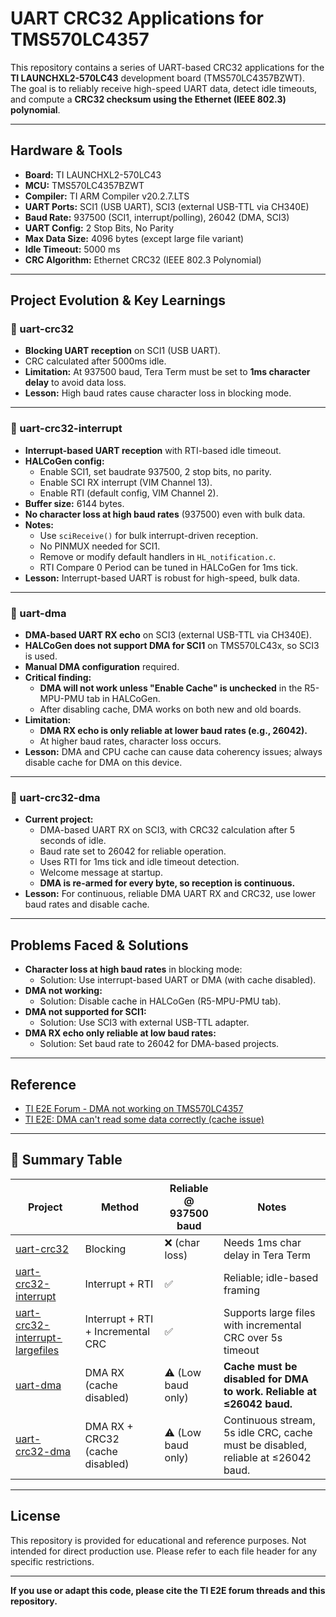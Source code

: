 # UART CRC32 Applications for TMS570LC4357

This repository contains a series of UART-based CRC32 applications for the **TI LAUNCHXL2-570LC43** development board (TMS570LC4357BZWT).  
The goal is to reliably receive high-speed UART data, detect idle timeouts, and compute a **CRC32 checksum using the Ethernet (IEEE 802.3) polynomial**.

---

## Hardware & Tools

- **Board:** TI LAUNCHXL2-570LC43
- **MCU:** TMS570LC4357BZWT
- **Compiler:** TI ARM Compiler v20.2.7.LTS
- **UART Ports:** SCI1 (USB UART), SCI3 (external USB-TTL via CH340E)
- **Baud Rate:** 937500 (SCI1, interrupt/polling), 26042 (DMA, SCI3)
- **UART Config:** 2 Stop Bits, No Parity
- **Max Data Size:** 4096 bytes (except large file variant)
- **Idle Timeout:** 5000 ms
- **CRC Algorithm:** Ethernet CRC32 (IEEE 802.3 Polynomial)

---

## Project Evolution & Key Learnings

### 📁 uart-crc32

- **Blocking UART reception** on SCI1 (USB UART).
- CRC calculated after 5000ms idle.
- **Limitation:** At 937500 baud, Tera Term must be set to **1ms character delay** to avoid data loss.
- **Lesson:** High baud rates cause character loss in blocking mode.

---

### 📁 uart-crc32-interrupt

- **Interrupt-based UART reception** with RTI-based idle timeout.
- **HALCoGen config:**
  - Enable SCI1, set baudrate 937500, 2 stop bits, no parity.
  - Enable SCI RX interrupt (VIM Channel 13).
  - Enable RTI (default config, VIM Channel 2).
- **Buffer size:** 6144 bytes.
- **No character loss at high baud rates** (937500) even with bulk data.
- **Notes:**
  - Use `sciReceive()` for bulk interrupt-driven reception.
  - No PINMUX needed for SCI1.
  - Remove or modify default handlers in `HL_notification.c`.
  - RTI Compare 0 Period can be tuned in HALCoGen for 1ms tick.
- **Lesson:** Interrupt-based UART is robust for high-speed, bulk data.

---

### 📁 uart-dma

- **DMA-based UART RX echo** on SCI3 (external USB-TTL via CH340E).
- **HALCoGen does not support DMA for SCI1** on TMS570LC43x, so SCI3 is used.
- **Manual DMA configuration** required.
- **Critical finding:**
  - **DMA will not work unless "Enable Cache" is unchecked** in the R5-MPU-PMU tab in HALCoGen.
  - After disabling cache, DMA works on both new and old boards.
- **Limitation:**
  - **DMA RX echo is only reliable at lower baud rates (e.g., 26042).**
  - At higher baud rates, character loss occurs.
- **Lesson:** DMA and CPU cache can cause data coherency issues; always disable cache for DMA on this device.

---

### 📁 uart-crc32-dma

- **Current project:**
  - DMA-based UART RX on SCI3, with CRC32 calculation after 5 seconds of idle.
  - Baud rate set to 26042 for reliable operation.
  - Uses RTI for 1ms tick and idle timeout detection.
  - Welcome message at startup.
  - **DMA is re-armed for every byte, so reception is continuous.**
- **Lesson:** For continuous, reliable DMA UART RX and CRC32, use lower baud rates and disable cache.

---

## Problems Faced & Solutions

- **Character loss at high baud rates** in blocking mode:
  - Solution: Use interrupt-based UART or DMA (with cache disabled).
- **DMA not working:**
  - Solution: Disable cache in HALCoGen (R5-MPU-PMU tab).
- **DMA not supported for SCI1:**
  - Solution: Use SCI3 with external USB-TTL adapter.
- **DMA RX echo only reliable at low baud rates:**
  - Solution: Set baud rate to 26042 for DMA-based projects.

---

## Reference

- [TI E2E Forum - DMA not working on TMS570LC4357](https://e2e.ti.com/support/microcontrollers/arm-based-microcontrollers-group/arm-based-microcontrollers/f/arm-based-microcontrollers-forum/1542573/tms570lc4357-dma-not-working-on-tms570lc4357-no-transfer-no-errors-all-software-steps-correct)
- [TI E2E: DMA can't read some data correctly (cache issue)](https://e2e.ti.com/support/microcontrollers/arm-based-microcontrollers-group/arm-based-microcontrollers/f/arm-based-microcontrollers-forum/1200732/tmdx570lc43hdk-dma-can-t-read-some-data-correctly-trying-to-sci-tx)

---

## 📌 Summary Table

| Project                                                              | Method                            | Reliable @ 937500 baud | Notes                                                                            |
| -------------------------------------------------------------------- | --------------------------------- | ---------------------- | -------------------------------------------------------------------------------- |
| [uart-crc32](./uart-crc32)                                           | Blocking                          | ❌ (char loss)         | Needs 1ms char delay in Tera Term                                                |
| [uart-crc32-interrupt](./uart-crc32-interrupt)                       | Interrupt + RTI                   | ✅                     | Reliable; idle-based framing                                                     |
| [uart-crc32-interrupt-largefiles](./uart-crc32-interrupt-largefiles) | Interrupt + RTI + Incremental CRC | ✅                     | Supports large files with incremental CRC over 5s timeout                        |
| [uart-dma](./uart-dma)                                               | DMA RX (cache disabled)           | ⚠️ (Low baud only)     | **Cache must be disabled for DMA to work. Reliable at ≤26042 baud.**             |
| [uart-crc32-dma](./uart-crc32-dma)                                   | DMA RX + CRC32 (cache disabled)   | ⚠️ (Low baud only)     | Continuous stream, 5s idle CRC, cache must be disabled, reliable at ≤26042 baud. |

---

## License

This repository is provided for educational and reference purposes. Not intended for direct production use. Please refer to each file header for any specific restrictions.

---

**If you use or adapt this code, please cite the TI E2E forum threads and this repository.**
